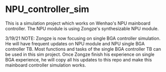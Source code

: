 # NPU_controller_sim
This is a simulation project which works on Wenhao's NPU mainboard controller. The NPU module is using Zongze's synthesizable NPU module. 

3/19/21 NOTE:
  Zongze is now focusing on single BGA controller simulation. He will have frequent updates on NPU module and NPU single BGA controller TB. Most functions and tasks of the single BGA controller TB can be used in this sim project.
  Once Zongze finish his experience on single BGA experience, he will copy all his updates to this repo and make this mainboard controller simulation works.
